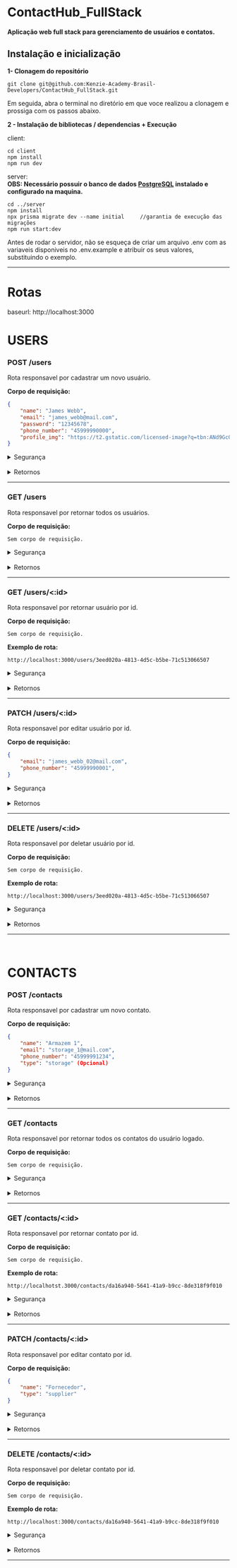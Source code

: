 # ContactHub_FullStack

**Aplicação web full stack para gerenciamento de usuários e contatos.**

## Instalação e inicialização

**1- Clonagem do repositório**

```NODE
git clone git@github.com:Kenzie-Academy-Brasil-Developers/ContactHub_FullStack.git
```

Em seguida, abra o terminal no diretório em que voce realizou a clonagem e prossiga com os passos abaixo.

**2 - Instalação de bibliotecas / dependencias + Execução**

client:
```NODE
cd client
npm install
npm run dev
```

server:
<br/>
**OBS: Necessário possuir o banco de dados [PostgreSQL](https://www.postgresql.org/) instalado e configurado na maquina.**
```NODE
cd ../server
npm install
npx prisma migrate dev --name initial     //garantia de execução das migrações
npm run start:dev
```

Antes de rodar o servidor, não se esqueça de criar um arquivo .env com as variaveis disponiveis no .env.example e atribuir os seus valores, substituindo o exemplo.

<hr/>


# Rotas
baseurl: http://localhost:3000

# USERS

### POST /users
Rota responsavel por cadastrar um novo usuário.


**Corpo de requisição:**

```JSON
{
	"name": "James Webb",
	"email": "james_webb@mail.com",
	"password": "12345678",
	"phone_number": "45999990000",
	"profile_img": "https://t2.gstatic.com/licensed-image?q=tbn:ANd9GcQqCgFnFmlyzoYIHvuLiRRUK1YwYxhyhdFUFao1Xg1-Y1YZn0ekCTt62Q1uPYJMFUWt" (Opcional)
}
```

<details>
<summary>Segurança</summary>
    <ul>
<li>Não é necessário autorização.</li>
<li>✔ Hash de senha</li>
    </ul>
</details>

<br />

<details>
<summary>Retornos</summary>
<br>
201 - Created:

```JSON
{
	"id": "c43557ee-de60-4070-8430-fe3eaa29be33",
	"name": "James Webb",
	"email": "james_webb@mail.com",
	"phone_number": "45999990000",
	"profile_img": "https://t2.gstatic.com/licensed-image?q=tbn:ANd9GcQqCgFnFmlyzoYIHvuLiRRUK1YwYxhyhdFUFao1Xg1-Y1YZn0ekCTt62Q1uPYJMFUWt",
	"created_at": "2024-02-04T15:06:01.859Z"
}
```
</details>

<hr />

### GET /users
Rota responsavel por retornar todos os usuários.


**Corpo de requisição:**

`Sem corpo de requisição.`

<details>
    <summary>Segurança</summary>
    <ul>
        <li>Não é necessário autorização.</li>
    </ul>
</details>

<br />

<details>
<summary>Retornos</summary>
<br>
200 - OK:

```JSON
[
	{
		"id": "c43557ee-de60-4070-8430-fe3eaa29be33",
		"name": "James Webb",
		"email": "james_webb@mail.com",
		"phone_number": "45999990000",
		"profile_img": "https://t2.gstatic.com/licensed-image?q=tbn:ANd9GcQqCgFnFmlyzoYIHvuLiRRUK1YwYxhyhdFUFao1Xg1-Y1YZn0ekCTt62Q1uPYJMFUWt",
		"created_at": "2024-02-04T15:06:01.859Z"
	},
	{
		"id": "3eed020a-4813-4d5c-b5be-71c513066507",
		"name": "Hubble",
		"email": "hubble@mail.com",
		"phone_number": "45999990001",
		"profile_img": "https://img.olhardigital.com.br/wp-content/uploads/2021/07/Telescopio-Espacial-Hubble-fotografado-a-partir-da-Discovery-em-1997.png",
		"created_at": "2024-02-04T15:09:59.609Z"
	}
]
```
</details>

<hr />

### GET /users/<:id>
Rota responsavel por retornar usuário por id.


**Corpo de requisição:**

`Sem corpo de requisição.`

**Exemplo de rota:**

`http://localhost:3000/users/3eed020a-4813-4d5c-b5be-71c513066507`

<details>
    <summary>Segurança</summary>
    <ul>
        <li>Não é necessário autorização.</li>
    </ul>
</details>

<br />

<details>
<summary>Retornos</summary>
<br>
200 - OK:

```JSON
{
	"id": "3eed020a-4813-4d5c-b5be-71c513066507",
	"name": "Hubble",
	"email": "hubble@mail.com",
	"phone_number": "45999990001",
	"profile_img": "https://img.olhardigital.com.br/wp-content/uploads/2021/07/Telescopio-Espacial-Hubble-fotografado-a-partir-da-Discovery-em-1997.png",
	"created_at": "2024-02-04T15:09:59.609Z"
}
```
</details>

<hr />

### PATCH /users/<:id>
Rota responsavel por editar usuário por id.


**Corpo de requisição:**

```JSON
{
	"email": "james_webb_02@mail.com",
	"phone_number": "45999990001",
}
```

<details>
<summary>Segurança</summary>
    <ul>
<li>Necessário Bearer Token (JWT).</li>
    </ul>
</details>

<br />

<details>
<summary>Retornos</summary>
<br>
200 - OK:

```JSON
{
	"id": "c43557ee-de60-4070-8430-fe3eaa29be33",
	"name": "James Webb",
	"email": "james_webb_02@mail.com",
	"phone_number": "45999990001",
	"profile_img": "https://t2.gstatic.com/licensed-image?q=tbn:ANd9GcQqCgFnFmlyzoYIHvuLiRRUK1YwYxhyhdFUFao1Xg1-Y1YZn0ekCTt62Q1uPYJMFUWt",
	"created_at": "2024-02-04T15:06:01.859Z"
}
```
</details>

<hr />

### DELETE /users/<:id>
Rota responsavel por deletar usuário por id.


**Corpo de requisição:**

`Sem corpo de requisição.`

**Exemplo de rota:**

`http://localhost:3000/users/3eed020a-4813-4d5c-b5be-71c513066507`

<details>
<summary>Segurança</summary>
    <ul>
        <li>Necessário Bearer Token (JWT).</li>
    </ul>
</details>

<br />

<details>
<summary>Retornos</summary>
<br>
204 - No content:

`Sem corpo de retorno.`

</details>

<hr />

<br>

# CONTACTS

### POST /contacts
Rota responsavel por cadastrar um novo contato.


**Corpo de requisição:**

```JSON
{
	"name": "Armazem 1",
	"email": "storage_1@mail.com",
	"phone_number": "45999991234",
	"type": "storage" (Opcional)
}
```

<details>
<summary>Segurança</summary>
    <ul>
        <li>Necessário Bearer Token (JWT).</li>
    </ul>
</details>

<br />

<details>
<summary>Retornos</summary>
<br>
201 - Created:

```JSON
{
	"id": "af48d3ef-d2ee-4249-b812-e7d7d5363359",
	"name": "Armazem 1",
	"email": "storage_1@mail.com",
	"phone_number": "45999991234",
	"type": "storage",
	"created_at": "2024-02-04T15:36:04.927Z",
	"user_id": "3eed020a-4813-4d5c-b5be-71c513066507",
	"user": {
		"email": "hubble@mail.com"
	}
}
```
</details>

<hr />

### GET /contacts
Rota responsavel por retornar todos os contatos do usuário logado.


**Corpo de requisição:**

`Sem corpo de requisição.`

<details>
    <summary>Segurança</summary>
    <ul>
        <li>Necessário Bearer Token (JWT).</li>
    </ul>
</details>

<br />

<details>
<summary>Retornos</summary>
<br>
200 - OK:

```JSON
[
	{
		"id": "af48d3ef-d2ee-4249-b812-e7d7d5363359",
		"name": "Armazem 1",
		"email": "storage_1@mail.com",
		"phone_number": "45999991234",
		"type": "storage",
		"created_at": "2024-02-04T15:36:04.927Z",
		"user_id": "3eed020a-4813-4d5c-b5be-71c513066507",
		"user": {
			"email": "hubble@mail.com"
		}
	},
	{
		"id": "da16a940-5641-41a9-b9cc-8de318f9f010",
		"name": "Executivo",
		"email": "executive@mail.com",
		"phone_number": "45999990123",
		"type": "executive",
		"created_at": "2024-02-04T15:38:38.499Z",
		"user_id": "3eed020a-4813-4d5c-b5be-71c513066507",
		"user": {
			"email": "hubble@mail.com"
		}
	}
]
```
</details>

<hr />

### GET /contacts/<:id>
Rota responsavel por retornar contato por id.


**Corpo de requisição:**

`Sem corpo de requisição.`

**Exemplo de rota:**

`http://localhotst.3000/contacts/da16a940-5641-41a9-b9cc-8de318f9f010`

<details>
    <summary>Segurança</summary>
    <ul>
        <li>Necessário Bearer Token (JWT).</li>
    </ul>
</details>

<br />

<details>
<summary>Retornos</summary>
<br>
200 - OK:

```JSON
{
	"id": "da16a940-5641-41a9-b9cc-8de318f9f010",
	"name": "Executivo",
	"email": "executive@mail.com",
	"phone_number": "45999990123",
	"type": "executive",
	"created_at": "2024-02-04T15:38:38.499Z",
	"user_id": "3eed020a-4813-4d5c-b5be-71c513066507",
	"user": {
		"email": "hubble@mail.com"
	}
}
```
</details>

<hr />

### PATCH /contacts/<:id>
Rota responsavel por editar contato por id.


**Corpo de requisição:**

```JSON
{
	"name": "Fornecedor",
	"type": "supplier"
}
```

<details>
<summary>Segurança</summary>
    <ul>
        <li>Necessário Bearer Token (JWT).</li>
    </ul>
</details>

<br />

<details>
<summary>Retornos</summary>
<br>
200 - OK:

```JSON
{
	"id": "da16a940-5641-41a9-b9cc-8de318f9f010",
	"name": "Fornecedor",
	"email": "executive@mail.com",
	"phone_number": "45999990123",
	"type": "supplier",
	"created_at": "2024-02-04T15:38:38.499Z",
	"user_id": "3eed020a-4813-4d5c-b5be-71c513066507",
	"user": {
		"email": "hubble@mail.com"
	}
}
```
</details>

<hr />

### DELETE /contacts/<:id>
Rota responsavel por deletar contato por id.


**Corpo de requisição:**

`Sem corpo de requisição.`

**Exemplo de rota:**

`http://localhost:3000/contacts/da16a940-5641-41a9-b9cc-8de318f9f010`

<details>
<summary>Segurança</summary>
    <ul>
        <li>Necessário Bearer Token (JWT).</li>
    </ul>
</details>

<br />

<details>
<summary>Retornos</summary>
<br>
204 - No content:


`Sem corpo de retorno.`

</details>

<hr />